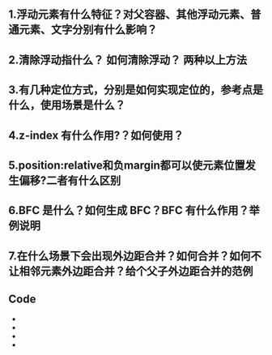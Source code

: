 
## 1.浮动元素有什么特征？对父容器、其他浮动元素、普通元素、文字分别有什么影响？

## 2.清除浮动指什么？ 如何清除浮动？ 两种以上方法
## 3.有几种定位方式，分别是如何实现定位的，参考点是什么，使用场景是什么？
## 4.z-index 有什么作用?？如何使用？
## 5.position:relative和负margin都可以使元素位置发生偏移?二者有什么区别
## 6.BFC 是什么？如何生成 BFC？BFC 有什么作用？举例说明
## 7.在什么场景下会出现外边距合并？如何合并？如何不让相邻元素外边距合并？给个父子外边距合并的范例
## Code
- 
- 
- 
- 
